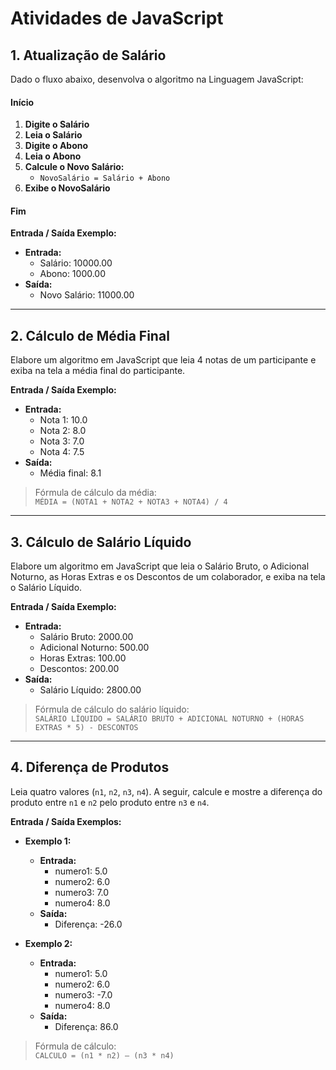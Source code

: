 # Atividades de JavaScript

## 1. Atualização de Salário

Dado o fluxo abaixo, desenvolva o algoritmo na Linguagem JavaScript:

####  Início

1. **Digite o Salário**
2. **Leia o Salário**
3. **Digite o Abono**
4. **Leia o Abono**
5. **Calcule o Novo Salário:**
   - `NovoSalário = Salário + Abono`
6. **Exibe o NovoSalário**

####  Fim



**Entrada / Saída Exemplo:**

- **Entrada:**
  - Salário: 10000.00
  - Abono: 1000.00
- **Saída:**
  - Novo Salário: 11000.00

---

## 2. Cálculo de Média Final

Elabore um algoritmo em JavaScript que leia 4 notas de um participante e exiba na tela a média final do participante.

**Entrada / Saída Exemplo:**

- **Entrada:**
  - Nota 1: 10.0
  - Nota 2: 8.0
  - Nota 3: 7.0
  - Nota 4: 7.5
- **Saída:**
  - Média final: 8.1

> Fórmula de cálculo da média:  
> `MÉDIA = (NOTA1 + NOTA2 + NOTA3 + NOTA4) / 4`

---

## 3. Cálculo de Salário Líquido

Elabore um algoritmo em JavaScript que leia o Salário Bruto, o Adicional Noturno, as Horas Extras e os Descontos de um colaborador, e exiba na tela o Salário Líquido.

**Entrada / Saída Exemplo:**

- **Entrada:**
  - Salário Bruto: 2000.00
  - Adicional Noturno: 500.00
  - Horas Extras: 100.00
  - Descontos: 200.00
- **Saída:**
  - Salário Líquido: 2800.00

> Fórmula de cálculo do salário líquido:  
> `SALÁRIO LÍQUIDO = SALÁRIO BRUTO + ADICIONAL NOTURNO + (HORAS EXTRAS * 5) - DESCONTOS`

---
## 4. Diferença de Produtos

Leia quatro valores (`n1`, `n2`, `n3`, `n4`). A seguir, calcule e mostre a diferença do produto entre `n1` e `n2` pelo produto entre `n3` e `n4`.

**Entrada / Saída Exemplos:**

- **Exemplo 1:**
  - **Entrada:**
    - numero1: 5.0
    - numero2: 6.0
    - numero3: 7.0
    - numero4: 8.0
  - **Saída:**
    - Diferença: -26.0

- **Exemplo 2:**
  - **Entrada:**
    - numero1: 5.0
    - numero2: 6.0
    - numero3: -7.0
    - numero4: 8.0
  - **Saída:**
    - Diferença: 86.0

> Fórmula de cálculo:  
> `CALCULO = (n1 * n2) – (n3 * n4)`



